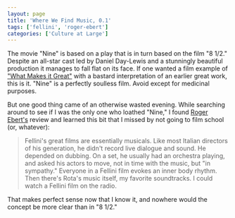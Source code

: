 ```yaml
---
layout: page
title: 'Where We Find Music, 0.1'
tags: ['fellini', 'roger-ebert']
categories: ['Culture at Large']
---
```

The movie "Nine" is based on a play that is in turn based on the film "8 1/2." Despite an all-star cast led by Daniel Day-Lewis and a stunningly beautiful production it manages to fall flat on its face. If one wanted a film example of <a href="http://www.robkapilow.com/wmigreat.shtml">"What Makes it Great"</a> with a bastard interpretation of an earlier great work, this is it. "Nine" is a perfectly soulless film. Avoid except for medicinal purposes.

But one good thing came of an otherwise wasted evening. While searching around to see if I was the only one who loathed "Nine," I found <a href="http://rogerebert.suntimes.com/apps/pbcs.dll/article?AID=/20091223/REVIEWS/912239996">Roger Ebert's</a> review and learned this bit that I missed by not going to film school (or, whatever):
<blockquote>Fellini's great films are essentially musicals. Like most Italian directors of his generation, he didn't record live dialogue and sound. He depended on dubbing. On a set, he usually had an orchestra playing, and asked his actors to move, not in time with the music, but "in sympathy." Everyone in a Fellini film evokes an inner body rhythm. Then there's Rota's music itself, my favorite soundtracks. I could watch a Fellini film on the radio.</blockquote>
That makes perfect sense now that I know it, and nowhere would the concept be more clear than in "8 1/2."
